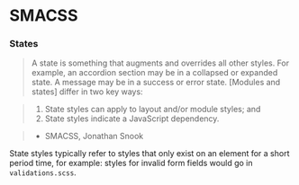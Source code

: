 # SMACSS

### States

> A state is something that augments and overrides all other styles. For example, an accordion section may be in a collapsed or expanded state. A message may be in a success or error state. [Modules and states] differ in two key ways:

> 1. State styles can apply to layout and/or module styles; and
> 2. State styles indicate a JavaScript dependency.

> - SMACSS, Jonathan Snook

State styles typically refer to styles that only exist on an element for a short period time, for example: styles for invalid form fields would go in `validations.scss`.
